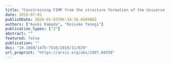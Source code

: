 ```yaml
---
title: "Constraining FIMP from the structure formation of the Universe: analytic mapping from $m_{\\mathrm{WDM}}$"
date: 2019-07-01
publishDate: 2020-01-03T06:34:38.848980Z
authors: ["Ayuki Kamada", "Keisuke Yanagi"]
publication_types: ["2"]
abstract: ""
featured: false
publication: ""
doi: "10.1088/1475-7516/2019/11/029"
url_preprint: "https://arxiv.org/abs/1907.04558"
---
```


